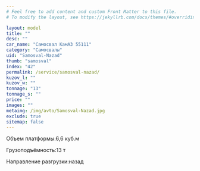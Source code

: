 ```yaml
---
# Feel free to add content and custom Front Matter to this file.
# To modify the layout, see https://jekyllrb.com/docs/themes/#overriding-theme-defaults

layout: model
title: ""
desc: ""
car_name: "Самосвал КамАЗ 55111"
category: "Самосвалы"
uid: "Samosval-Nazad"
thumb: "samosval"
index: "42"
permalink: /service/samosval-nazad/
kuzov_l: ""
kuzov_w: ""
tonnage: "13"
tonnage_s: ""
price: ""
images: ""
metaimg: /img/avto/Samosval-Nazad.jpg
exclude: true
sitemap: false
---
```


<span>Объем платформы:</span><span>6,6 куб.м</span>

<span>Грузоподъёмность:</span><span>13 т</span>

<span>Направление разгрузки:</span><span>назад</span>
